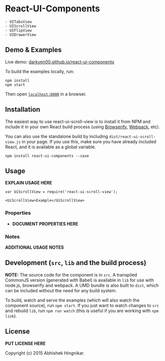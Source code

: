 # React-UI-Components
	- UITabsView
	- UIScrollView
	- UIFlipView
	- UIDrawerView



## Demo & Examples

Live demo: [darkyen00.github.io/react-ui-components](http://darkyen.github.io/react-ui-components/)

To build the examples locally, run:

```
npm install
npm start
```

Then open [`localhost:8000`](http://localhost:8000) in a browser.


## Installation

The easiest way to use react-ui-scroll-view is to install it from NPM and include it in your own React build process (using [Browserify](http://browserify.org), [Webpack](http://webpack.github.io/), etc).

You can also use the standalone build by including `dist/react-ui-scroll-view.js` in your page. If you use this, make sure you have already included React, and it is available as a global variable.

```
npm install react-ui-components --save
```


## Usage

__EXPLAIN USAGE HERE__

```
var UiScrollView = require('react-ui-scroll-view');

<UiScrollView>Example</UiScrollView>
```

### Properties

* __DOCUMENT PROPERTIES HERE__

### Notes

__ADDITIONAL USAGE NOTES__


## Development (`src`, `lib` and the build process)

**NOTE:** The source code for the component is in `src`. A transpiled CommonJS version (generated with Babel) is available in `lib` for use with node.js, browserify and webpack. A UMD bundle is also built to `dist`, which can be included without the need for any build system.

To build, watch and serve the examples (which will also watch the component source), run `npm start`. If you just want to watch changes to `src` and rebuild `lib`, run `npm run watch` (this is useful if you are working with `npm link`).

## License

__PUT LICENSE HERE__

Copyright (c) 2015 Abhishek Hingnikar.

